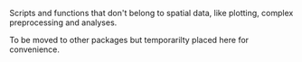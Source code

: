 Scripts and functions that don't belong to spatial data, like plotting, complex preprocessing and analyses.

To be moved to other packages but temporarilty placed here for convenience.
